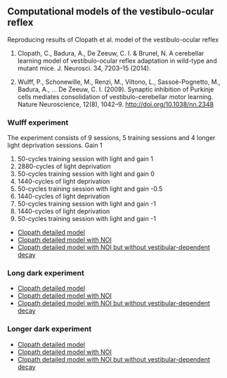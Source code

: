 ## Computational models of the vestibulo-ocular reflex

Reproducing results of Clopath et al. model of the vestibulo-ocular reflex

1. Clopath, C., Badura, A., De Zeeuw, C. I. & Brunel, N. A cerebellar learning model of vestibulo-ocular reflex adaptation in wild-type and mutant mice. J. Neurosci. 34, 7203–15 (2014).

2. Wulff, P., Schonewille, M., Renzi, M., Viltono, L., Sassoè-Pognetto, M., Badura, A., … De Zeeuw, C. I. (2009). Synaptic inhibition of Purkinje cells mediates consolidation of vestibulo-cerebellar motor learning. Nature Neuroscience, 12(8), 1042–9. http://doi.org/10.1038/nn.2348

### Wulff experiment

The experiment consists of 9 sessions, 5 training sessions and 4 longer light deprivation sessions. Gain 1

1. 50-cycles training session with light and gain 1
2. 2880-cycles of light deprivation
3. 50-cycles training session with light and gain 0
4. 1440-cycles of light deprivation
5. 50-cycles training session with light and gain -0.5
6. 1440-cycles of light deprivation
7. 50-cycles training session with light and gain -1
8. 1440-cycles of light deprivation
9. 50-cycles training session with light and gain -1

- [Clopath detailed model](http://xdurana.github.io/vor/simulations/parametric/html/clopath.html)
- [Clopath detailed model with NOI](http://xdurana.github.io/vor/simulations/parametric/html/noi.html)
- [Clopath detailed model with NOI but without vestibular-dependent decay](http://xdurana.github.io/vor/simulations/parametric/html/clopathnoi.html)

### Long dark experiment

- [Clopath detailed model](http://xdurana.github.io/vor/simulations/parametric/html/longclopath.html)
- [Clopath detailed model with NOI](http://xdurana.github.io/vor/simulations/parametric/html/longnoi.html)
- [Clopath detailed model with NOI but without vestibular-dependent decay](http://xdurana.github.io/vor/simulations/parametric/html/longclopathnoi.html)

### Longer dark experiment

- [Clopath detailed model](http://xdurana.github.io/vor/simulations/parametric/html/longerclopath.html)
- [Clopath detailed model with NOI](http://xdurana.github.io/vor/simulations/parametric/html/longernoi.html)
- [Clopath detailed model with NOI but without vestibular-dependent decay](http://xdurana.github.io/vor/simulations/parametric/html/longerclopathnoi.html)
